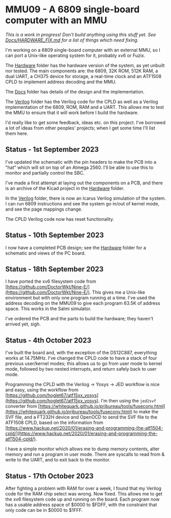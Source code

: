 # MMU09 - A 6809 single-board computer with an MMU

*This is a work in progress! Don't build anything using this stuff yet.
See [Docs/HARDWARE_FIX.md](Docs/HARDWARE_FIX.md) for a list of things which need fixing.*

I'm working on a 6809 single-board computer with an external MMU, so I can
port a Unix-like operating system for it, probably xv6 or Fuzix.

The [Hardware](Hardware) folder has the hardware version of the system, as yet unbuilt nor
tested. The main components are: the 6809, 32K ROM, 512K RAM, a dual UART, a
CH375 device for storage, a real-time clock and an ATF1508 CPLD to implement
address decoding and the MMU.

The [Docs](Docs) folder has details of the design and the implementation.

The [Verilog](Verilog) folder has the Verilog code for the CPLD as well as
a Verilog implementation of the 6809, ROM, RAM and a UART. This allows me to
test the MMU to ensure that it will work before I build the hardware.

I'd really like to get some feedback, ideas etc. on this project. I've borrowed
a lot of ideas from other peoples' projects; when I get some time I'll list them
here.

## Status - 1st September 2023

I've updated the schematic with the pin headers to make the PCB into a "hat"
which will sit on top of an Atmega 2560. I'll be able to use this to monitor
and partially control the SBC.

I've made a first attempt at laying out the components on a PCB, and there
is an archive of the Kicad project in the [Hardware](Hardware) folder.

In the [Verilog](Verilog) folder, there is now an Icarus Verilog simulation of the
system. I can run 6809 instructions and see the system go in/out of kernel
mode, and see the page mappings change.

The CPLD Verilog code now has reset functionality.

## Status - 10th September 2023

I now have a completed PCB design; see the [Hardware](Hardware) folder for a schematic
and views of the PC board.

## Status - 18th September 2023

I have ported the xv6 filesystem code from [https://github.com/DoctorWkt/Nine-E/](https://github.com/DoctorWkt/Nine-E/).
This gives me a Unix-like environment but with only one program running at a time.
I've used the address decoding on the MMU09 to give each program 63.5K of address
space. This works in the Salmi simulator.

I've ordered the PCB and the parts to build the hardware; they haven't arrived yet, sigh.

## Status - 4th October 2023

I've built the board and, with the exception of the DS12C887, everything
works at 14.75MHz. I've changed the CPLD code to have a stack of four
previous user/kernel modes; this allows us to go from user mode to kernel
mode, followed by two nested interrupts, and return safely back to user mode.

Programming the CPLD with the Verilog -> Yosys -> JED workflow is nice and
easy, using the workflow from [https://github.com/hoglet67/atf15xx_yosys](https://github.com/hoglet67/atf15xx_yosys).
I'm then using the `jed2svf` converter from
[https://whitequark.github.io/prjbureau/tools/fuseconv.html](https://whitequark.github.io/prjbureau/tools/fuseconv.html) to make the
SVF file, and a FT232H device and OpenOCD to send the SVF file to the ATF1508 CPLD,
based on the information from
[https://www.hackup.net/2020/01/erasing-and-programming-the-atf1504-cpld/](https://www.hackup.net/2020/01/erasing-and-programming-the-atf1504-cpld/).

I have a simple monitor which allows me to dump memory contents,
alter memory and run a program in user mode. There are syscalls to read from
& write to the UART, and to exit back to the monitor.

## Status - 17th October 2023

After fighting a problem with RAM for over a week, I found that my Verilog code
for the RAM chip select was wrong. Now fixed. This allows me to get the xv6
filesystem code up and running on the board. Each program now has a usable address
space of $0000 to $FDFF, with the constraint that only code can be in $0000 to $1FFF.
